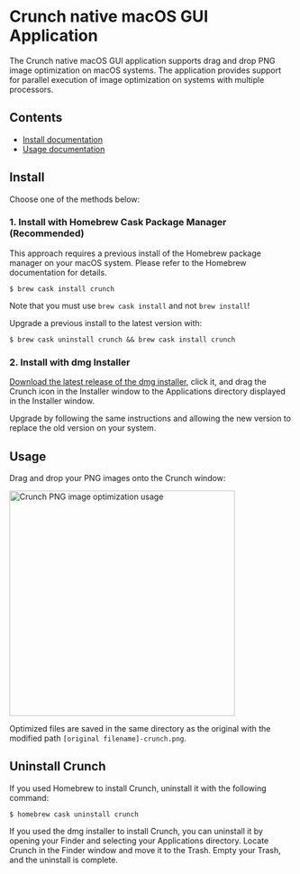 # Crunch native macOS GUI Application

The Crunch native macOS GUI application supports drag and drop PNG image optimization on macOS systems.  The application provides support for parallel execution of image optimization on systems with multiple processors.  

## Contents

- [Install documentation](#install)
- [Usage documentation](#usage)

## Install

Choose one of the methods below:

### 1. Install with Homebrew Cask Package Manager (Recommended)

This approach requires a previous install of the Homebrew package manager on your macOS system. Please refer to the Homebrew documentation for details.

```
$ brew cask install crunch
```

Note that you must use `brew cask install` and not `brew install`!

Upgrade a previous install to the latest version with:

```
$ brew cask uninstall crunch && brew cask install crunch
```

### 2. Install with dmg Installer

[Download the latest release of the dmg installer](https://github.com/chrissimpkins/Crunch/releases/latest), click it, and drag the Crunch icon in the Installer window to the Applications directory displayed in the Installer window.

Upgrade by following the same instructions and allowing the new version to replace the old version on your system.

## Usage

Drag and drop your PNG images onto the Crunch window:

<img src="https://github.com/chrissimpkins/Crunch/raw/master/img/crunch-ss.gif" alt="Crunch PNG image optimization usage" width="400">

Optimized files are saved in the same directory as the original with the modified path `[original filename]-crunch.png`.

## Uninstall Crunch

If you used Homebrew to install Crunch, uninstall it with the following command:

```
$ homebrew cask uninstall crunch
```

If you used the dmg installer to install Crunch, you can uninstall it by opening your Finder and selecting your Applications directory.  Locate Crunch in the Finder window and move it to the Trash.  Empty your Trash, and the uninstall is complete.